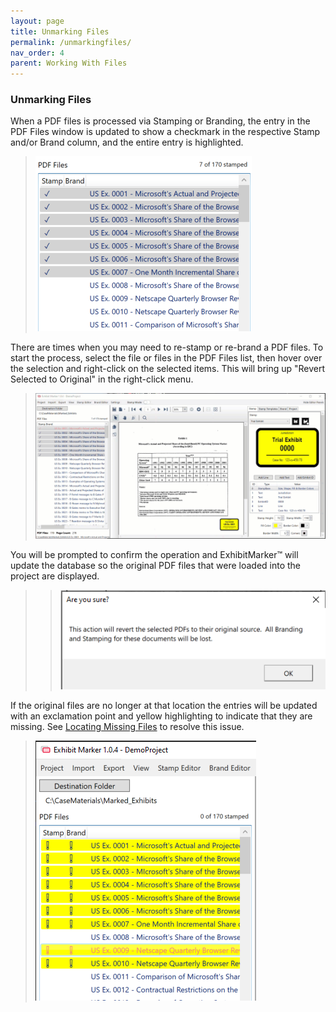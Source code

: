 ```yaml
---
layout: page
title: Unmarking Files
permalink: /unmarkingfiles/
nav_order: 4
parent: Working With Files
---
```


### Unmarking Files

When a PDF files is processed via Stamping or Branding, the entry in the PDF Files window is updated to show a checkmark in the respective Stamp and/or Brand column, and the entire entry is highlighted.

> ![Screen Grab - PDF File List with Checkmarks](../../assets/working_with_files_assets/working_with_files_unmarking_01_listofmarkeddocs.png)

There are times when you may need to re-stamp or re-brand a PDF files.  To start the process, select the file or files in the PDF Files list, then hover over the selection and right-click on the selected items.  This will bring up "Revert Selected to Original" in the right-click menu.

> ![Animation - Revert to Original operation](../../assets/working_with_files_assets/working_with_files_unmarking_02_unmarkoperation.gif)

You will be prompted to confirm the operation and ExhibitMarker&trade; will update the database so the original PDF files that were loaded into the project are displayed.

> > ![Screen Grab - Confirm Revert to Original](../../assets/working_with_files_assets/working_with_files_unmarking_03_confirmunmark.png)

If the original files are no longer at that location the entries will be updated with an exclamation point and yellow highlighting to indicate that they are missing.  See [Locating Missing Files](working_with_files_locatingmissing.markdown) to resolve this issue.

> ![Screen Grab - Missing File Indicator](../../assets/working_with_files_assets/working_with_files_locatingmissing_01_lostpdfs.png)